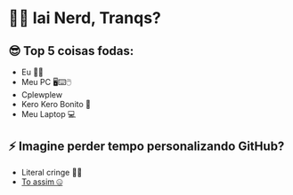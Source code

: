 # 🐱‍👓 Iai Nerd, Tranqs? 

## 😎 Top 5 coisas fodas:
- Eu 👨‍💻
- Meu PC 🖥⌨🖱
- Cplewplew
- Kero Kero Bonito 🦩
- Meu Laptop 💻

## ⚡ Imagine perder tempo personalizando GitHub?
 - Literal cringe 🏃‍♂️
 - [To assim 🤐](https://www.youtube.com/watch?v=dQw4w9WgXcQ)
